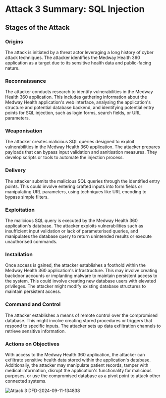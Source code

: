 # Attack 3 Summary: SQL Injection

## Stages of the Attack

### Origins
The attack is initiated by a threat actor leveraging a long history of cyber attack techniques. The attacker identifies the Medway Health 360 application as a target due to its sensitive health data and public-facing nature.

### Reconnaissance
The attacker conducts research to identify vulnerabilities in the Medway Health 360 application. This includes gathering information about the Medway Health application's web interface, analysing the application's structure and potential database backend, and identifying potential entry points for SQL injection, such as login forms, search fields, or URL parameters.  

### Weaponisation
The attacker creates malicious SQL queries designed to exploit vulnerabilities in the Medway Health 360 application. The attacker prepares payloads that can bypass input validation and sanitisation measures. They develop scripts or tools to automate the injection process. 

### Delivery
The attacker submits the malicious SQL queries through the identified entry points. This could involve entering crafted inputs into form fields or manipulating URL parameters, using techniques like URL encoding to bypass simple filters.

### Exploitation
The malicious SQL query is executed by the Medway Health 360 application's database. The attacker exploits vulnerabilities such as insufficient input validation or lack of parameterised queries, and manipulates the database query to return unintended results or execute unauthorised commands.

### Installation
Once access is gained, the attacker establishes a foothold within the Medway Health 360 application's infrastructure. This may involve creating backdoor accounts or implanting malware to maintain persistent access to the system. This could involve creating new database users with elevated privileges. The attacker might modify existing database structures to maintain persistent access.

### Command and Control
The attacker establishes a means of remote control over the compromised database. This might involve creating stored procedures or triggers that respond to specific inputs. The attacker sets up data exfiltration channels to retrieve sensitive information.

### Actions on Objectives
With access to the Medway Health 360 application, the attacker can exfiltrate sensitive health data stored within the application's database. Additionally, the attacker may manipulate patient records, tamper with medical information, disrupt the application's functionality for malicious purposes, or use the compromised database as a pivot point to attack other connected systems.



![Attack 3 DFD-2024-09-11-134838](https://github.com/user-attachments/assets/94229f15-1748-4de7-a2f8-0e930f4c361c)
